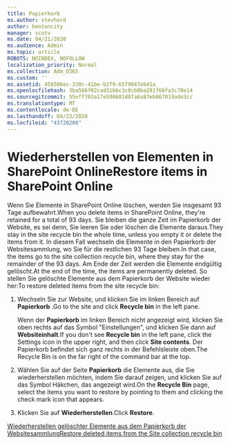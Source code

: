```yaml
---
title: Papierkorb
ms.author: stevhord
author: bentoncity
manager: scotv
ms.date: 04/21/2020
ms.audience: Admin
ms.topic: article
ROBOTS: NOINDEX, NOFOLLOW
localization_priority: Normal
ms.collection: Adm_O365
ms.custom: ''
ms.assetid: 456586ec-330c-41be-b2f9-65f9947eb41a
ms.openlocfilehash: 3ba566f02cad31b6c3c8cb8ba281f66fa3c78e14
ms.sourcegitcommit: 55eff703a17e500681d8fa6a87eb067019ade3cc
ms.translationtype: MT
ms.contentlocale: de-DE
ms.lasthandoff: 04/22/2020
ms.locfileid: "43720208"
---
```

# <a name="restore-items-in-sharepoint-online"></a><span data-ttu-id="7dd02-102">Wiederherstellen von Elementen in SharePoint Online</span><span class="sxs-lookup"><span data-stu-id="7dd02-102">Restore items in SharePoint Online</span></span>

<span data-ttu-id="7dd02-103">Wenn Sie Elemente in SharePoint Online löschen, werden Sie insgesamt 93 Tage aufbewahrt.</span><span class="sxs-lookup"><span data-stu-id="7dd02-103">When you delete items in SharePoint Online, they're retained for a total of 93 days.</span></span> <span data-ttu-id="7dd02-104">Sie bleiben die ganze Zeit im Papierkorb der Website, es sei denn, Sie leeren Sie oder löschen die Elemente daraus.</span><span class="sxs-lookup"><span data-stu-id="7dd02-104">They stay in the site recycle bin the whole time, unless you empty it or delete the items from it.</span></span> <span data-ttu-id="7dd02-105">In diesem Fall wechseln die Elemente in den Papierkorb der Websitesammlung, wo Sie für die restlichen 93 Tage bleiben.</span><span class="sxs-lookup"><span data-stu-id="7dd02-105">In that case, the items go to the site collection recycle bin, where they stay for the remainder of the 93 days.</span></span> <span data-ttu-id="7dd02-106">Am Ende der Zeit werden die Elemente endgültig gelöscht.</span><span class="sxs-lookup"><span data-stu-id="7dd02-106">At the end of the time, the items are permanently deleted.</span></span> <span data-ttu-id="7dd02-107">So stellen Sie gelöschte Elemente aus dem Papierkorb der Website wieder her:</span><span class="sxs-lookup"><span data-stu-id="7dd02-107">To restore deleted items from the site recycle bin:</span></span>
  
1. <span data-ttu-id="7dd02-108">Wechseln Sie zur Website, und klicken Sie im linken Bereich auf **Papierkorb** .</span><span class="sxs-lookup"><span data-stu-id="7dd02-108">Go to the site and click **Recycle bin** in the left pane.</span></span> 
    
    <span data-ttu-id="7dd02-109">Wenn der **Papierkorb** im linken Bereich nicht angezeigt wird, klicken Sie oben rechts auf das Symbol "Einstellungen", und klicken Sie dann auf **Websiteinhalt**.</span><span class="sxs-lookup"><span data-stu-id="7dd02-109">If you don't see **Recycle bin** in the left pane, click the Settings icon in the upper right, and then click **Site contents**.</span></span> <span data-ttu-id="7dd02-110">Der Papierkorb befindet sich ganz rechts in der Befehlsleiste oben.</span><span class="sxs-lookup"><span data-stu-id="7dd02-110">The Recycle Bin is on the far right of the command bar at the top.</span></span>
    
2. <span data-ttu-id="7dd02-111">Wählen Sie auf der Seite **Papierkorb** die Elemente aus, die Sie wiederherstellen möchten, indem Sie darauf zeigen, und klicken Sie auf das Symbol Häkchen, das angezeigt wird.</span><span class="sxs-lookup"><span data-stu-id="7dd02-111">On the **Recycle Bin** page, select the items you want to restore by pointing to them and clicking the check mark icon that appears.</span></span> 
    
3. <span data-ttu-id="7dd02-112">Klicken Sie auf **Wiederherstellen**.</span><span class="sxs-lookup"><span data-stu-id="7dd02-112">Click **Restore**.</span></span>
    
[<span data-ttu-id="7dd02-113">Wiederherstellen gelöschter Elemente aus dem Papierkorb der Websitesammlung</span><span class="sxs-lookup"><span data-stu-id="7dd02-113">Restore deleted items from the Site collection recycle bin</span></span>](https://go.microsoft.com/fwlink/?linkid=866439)
  

